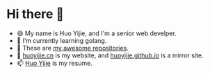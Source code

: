 # Hi there 👋

- 😄 My name is Huo Yijie, and I'm a senior web develper.
- 🌱 I’m currently learning golang.
- 👯 These are [my awesome repositories](https://huoyijie.github.io/awesome).
- 🔭 [huoyijie.cn](https://huoyijie.cn) is my website, and [huoyijie.github.io](https://huoyijie.github.io) is a mirror site.
- 📫 [Huo Yijie](https://huoyijie.github.io/resume) is my resume.